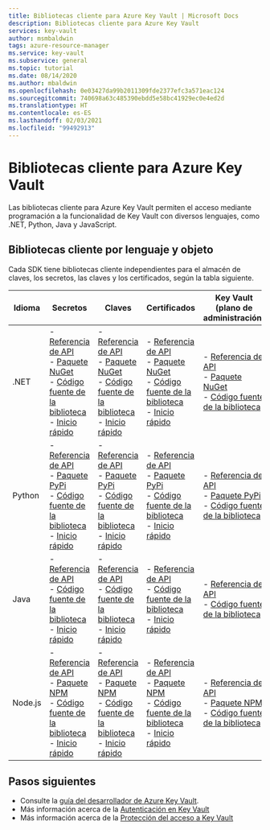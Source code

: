 ```yaml
---
title: Bibliotecas cliente para Azure Key Vault | Microsoft Docs
description: Bibliotecas cliente para Azure Key Vault
services: key-vault
author: msmbaldwin
tags: azure-resource-manager
ms.service: key-vault
ms.subservice: general
ms.topic: tutorial
ms.date: 08/14/2020
ms.author: mbaldwin
ms.openlocfilehash: 0e03427da99b2011309fde2377efc3a571eac124
ms.sourcegitcommit: 740698a63c485390ebdd5e58bc41929ec0e4ed2d
ms.translationtype: HT
ms.contentlocale: es-ES
ms.lasthandoff: 02/03/2021
ms.locfileid: "99492913"
---
```

# <a name="client-libraries-for-azure-key-vault"></a>Bibliotecas cliente para Azure Key Vault

Las bibliotecas cliente para Azure Key Vault permiten el acceso mediante programación a la funcionalidad de Key Vault con diversos lenguajes, como .NET, Python, Java y JavaScript.

## <a name="client-libraries-per-language-and-object"></a>Bibliotecas cliente por lenguaje y objeto

Cada SDK tiene bibliotecas cliente independientes para el almacén de claves, los secretos, las claves y los certificados, según la tabla siguiente.

| Idioma | Secretos | Claves | Certificados | Key Vault (plano de administración) |
|--|--|--|--|--|
| .NET | - [Referencia de API](/dotnet/api/azure.security.keyvault.secrets?view=azure-dotnet)<br>- [Paquete NuGet](https://www.nuget.org/packages/Azure.Security.KeyVault.Secrets/)<br>- [Código fuente de la biblioteca](https://github.com/Azure/azure-sdk-for-net/tree/master/sdk/keyvault/Azure.Security.KeyVault.Secrets)<br>- [Inicio rápido](../secrets/quick-create-net.md) | - [Referencia de API](/dotnet/api/azure.security.keyvault.keys?view=azure-dotnet)<br>- [Paquete NuGet](https://www.nuget.org/packages/Azure.Security.KeyVault.Keys/)<br>- [Código fuente de la biblioteca](https://github.com/Azure/azure-sdk-for-net/tree/master/sdk/keyvault/Azure.Security.KeyVault.Keys)<br>- [Inicio rápido](../keys/quick-create-net.md) | - [Referencia de API](/dotnet/api/azure.security.keyvault.certificates?view=azure-dotnet)<br>- [Paquete NuGet](https://www.nuget.org/packages/Azure.Security.KeyVault.Certificates/)<br>- [Código fuente de la biblioteca](https://github.com/Azure/azure-sdk-for-net/tree/master/sdk/keyvault/Azure.Security.KeyVault.Certificates)<br>- [Inicio rápido](../certificates/quick-create-net.md) | - [Referencia de API](/dotnet/api/microsoft.azure.management.keyvault?view=azure-dotnet)<br>- [Paquete NuGet](https://www.nuget.org/packages/Microsoft.Azure.Management.KeyVault/)<br> - [Código fuente de la biblioteca](https://github.com/Azure/azure-sdk-for-net/tree/master/sdk/keyvault/Microsoft.Azure.Management.KeyVault)|
| Python| - [Referencia de API](/python/api/overview/azure/keyvault-secrets-readme?view=azure-python)<br>- [Paquete PyPi](https://pypi.org/project/azure-keyvault-secrets/)<br>- [Código fuente de la biblioteca](https://github.com/Azure/azure-sdk-for-python/tree/master/sdk/keyvault/azure-keyvault-secrets)<br>- [Inicio rápido](../secrets/quick-create-python.md) |- [Referencia de API](/python/api/overview/azure/keyvault-keys-readme?view=azure-python)<br>- [Paquete PyPi](https://pypi.org/project/azure-keyvault-keys/)<br>- [Código fuente de la biblioteca](https://github.com/Azure/azure-sdk-for-python/tree/master/sdk/keyvault/azure-keyvault-keys)<br>- [Inicio rápido](../keys/quick-create-python.md) | - [Referencia de API](/python/api/overview/azure/keyvault-certificates-readme?view=azure-python)<br>- [Paquete PyPi](https://pypi.org/project/azure-keyvault-certificates/)<br>- [Código fuente de la biblioteca](https://github.com/Azure/azure-sdk-for-python/tree/master/sdk/keyvault/azure-keyvault-certificates)<br>- [Inicio rápido](../certificates/quick-create-python.md) | - [Referencia de API](/python/api/azure-mgmt-keyvault/azure.mgmt.keyvault?view=azure-python)<br> - [Paquete PyPi](https://pypi.org/project/azure-mgmt-keyvault/)<br> - [Código fuente de la biblioteca](https://github.com/Azure/azure-sdk-for-python/tree/master/sdk/keyvault/azure-mgmt-keyvault)|
| Java | - [Referencia de API](https://azuresdkdocs.blob.core.windows.net/$web/java/azure-security-keyvault-secrets/4.2.0/index.html)<br>- [Código fuente de la biblioteca](https://github.com/Azure/azure-sdk-for-java/tree/master/sdk/keyvault/azure-security-keyvault-secrets)<br>- [Inicio rápido](../secrets/quick-create-java.md) |- [Referencia de API](https://azuresdkdocs.blob.core.windows.net/$web/java/azure-security-keyvault-keys/4.2.0/index.html)<br>- [Código fuente de la biblioteca](https://github.com/Azure/azure-sdk-for-java/tree/master/sdk/keyvault/azure-security-keyvault-keys)<br>- [Inicio rápido](../keys/quick-create-java.md) | - [Referencia de API](https://azuresdkdocs.blob.core.windows.net/$web/java/azure-security-keyvault-certificates/4.1.0/index.html)<br>- [Código fuente de la biblioteca](https://github.com/Azure/azure-sdk-for-java/tree/master/sdk/keyvault/azure-security-keyvault-certificates)<br>- [Inicio rápido](../certificates/quick-create-java.md) |- [Referencia de API](/java/api/com.microsoft.azure.management.keyvault?view=azure-java-stable)<br>- [Código fuente de la biblioteca](https://github.com/Azure/azure-sdk-for-java/tree/master/sdk/keyvault/mgmt-v2016_10_01)|
| Node.js | - [Referencia de API](/javascript/api/@azure/keyvault-secrets/?view=azure-node-latest)<br>- [Paquete NPM](https://www.npmjs.com/package/@azure/keyvault-secrets)<br>- [Código fuente de la biblioteca](https://github.com/Azure/azure-sdk-for-js/tree/master/sdk/keyvault/keyvault-secrets)<br>- [Inicio rápido](../secrets/quick-create-node.md) |- [Referencia de API](/javascript/api/@azure/keyvault-keys/?view=azure-node-latest)<br>- [Paquete NPM](https://www.npmjs.com/package/@azure/keyvault-keys)<br>- [Código fuente de la biblioteca](https://github.com/Azure/azure-sdk-for-js/tree/master/sdk/keyvault/keyvault-keys)<br>- [Inicio rápido](../keys/quick-create-node.md)| - [Referencia de API](/javascript/api/@azure/keyvault-certificates/?view=azure-node-latest)<br>- [Paquete NPM](https://www.npmjs.com/package/@azure/keyvault-certificates)<br>- [Código fuente de la biblioteca](https://github.com/Azure/azure-sdk-for-js/tree/master/sdk/keyvault/keyvault-certificates)<br>- [Inicio rápido](../certificates/quick-create-node.md) |  - [Referencia de API](/javascript/api/@azure/arm-keyvault/?view=azure-node-latest)<br>- [Paquete NPM](https://www.npmjs.com/package/@azure/arm-keyvault)<br>- [Código fuente de la biblioteca](https://github.com/Azure/azure-sdk-for-js/tree/master/sdk/keyvault/arm-keyvault)

## <a name="next-steps"></a>Pasos siguientes

- Consulte la [guía del desarrollador de Azure Key Vault](developers-guide.md).
- Más información acerca de la [Autenticación en Key Vault](authentication.md)
- Más información acerca de la [Protección del acceso a Key Vault](secure-your-key-vault.md)
